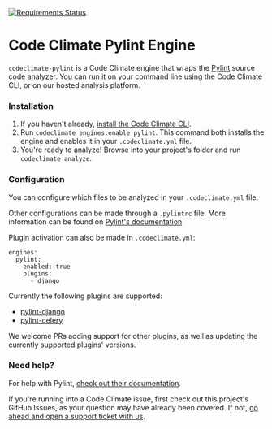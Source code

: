 [![Requirements Status](https://requires.io/github/meuspedidos/codeclimate-pylint/requirements.svg?branch=master)](https://requires.io/github/meuspedidos/codeclimate-pylint/requirements/?branch=master)

# Code Climate Pylint Engine

`codeclimate-pylint` is a Code Climate engine that wraps the [Pylint](https://github.com/PyCQA/pylint) source code analyzer. You can run it on your command line using the Code Climate CLI, or on our hosted analysis platform.

### Installation

1. If you haven't already, [install the Code Climate CLI](https://github.com/codeclimate/codeclimate).
2. Run `codeclimate engines:enable pylint`. This command both installs the engine and enables it in your `.codeclimate.yml` file.
3. You're ready to analyze! Browse into your project's folder and run `codeclimate analyze`.

### Configuration

You can configure which files to be analyzed in your `.codeclimate.yml` file.

Other configurations can be made through a `.pylintrc` file. More information can be found on [Pylint's documentation](https://pylint.readthedocs.io/en/latest/)

Plugin activation can also be made in `.codeclimate.yml`:

```
engines:
  pylint:
    enabled: true
    plugins:
      - django
```

Currently the following plugins are supported:

- [pylint-django](https://github.com/PyCQA/pylint-django)
- [pylint-celery](https://github.com/PyCQA/pylint-celery)

We welcome PRs adding support for other plugins, as well as updating the currently supported plugins' versions.

### Need help?

For help with Pylint, [check out their documentation](https://pylint.readthedocs.io/en/latest/).

If you're running into a Code Climate issue, first check out this project's GitHub Issues, as your question may have already been covered. If not, [go ahead and open a support ticket with us](https://codeclimate.com/help).
